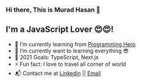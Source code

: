 ### Hi there, This is Murad Hasan  👋

  ## I'm a  JavaScript Lover 😍😍!
  - 🔭 I’m currently learning from [Programming Hero](https://web.programming-hero.com/)
  - 🌱 I’m currently want to learning everything 😎
  - 🥅 2021 Goals: TypeScript, Next.js
  - ⚡ Fun fact: I love to travel all corner of world
  - 📬 Contact me at [Linkedin](https://www.linkedin.com/in/amh-murad/) || [Email](mailto:muradhasan.7845@gmail.com)
